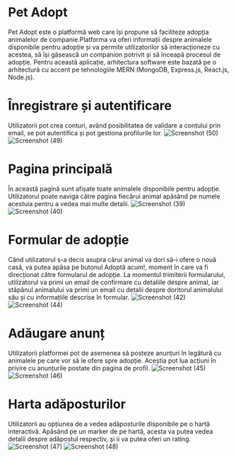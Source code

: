 # Pet Adopt
Pet Adopt este o platformă web care își propune să faciliteze adopția animalelor de companie.Platforma va oferi informații despre
animalele disponibile pentru adopție și va permite utilizatorilor să interacționeze cu
acestea, să își găsească un companion potrivit și să înceapă procesul de adopție.
Pentru această aplicație, arhitectura software este bazată pe o arhitectură cu accent pe
tehnologiile MERN (MongoDB, Express.js, React.js, Node.js).

# Înregistrare și autentificare
Utilizatorii pot crea conturi, având posibilitatea de validare
a contului prin email, se pot autentifica și pot gestiona profilurile lor.
![Screenshot (50)](https://github.com/danacampan/Pet-Adopt/assets/118621995/ac45661e-8145-4558-be45-f054e1b33c4a)
![Screenshot (49)](https://github.com/danacampan/Pet-Adopt/assets/118621995/063db1fc-af87-48c3-8992-abc8f173dcb7)

# Pagina principală
În această pagină sunt afișate toate animalele disponibile pentru adopție. Utilizatorul poate naviga către pagina fiecărui animal apăsând pe numele acestuia pentru a
vedea mai multe detalii.
![Screenshot (39)](https://github.com/danacampan/Pet-Adopt/assets/118621995/676de96d-10b1-47b9-8c28-1f47bb87bd71)
![Screenshot (40)](https://github.com/danacampan/Pet-Adopt/assets/118621995/b6ce35b4-0d86-45d4-accd-e5d54114665f)

# Formular de adopție
Când utilizatorul s-a decis asupra cărui animal va dori să-i ofere o nouă casă, va putea apăsa pe butonul Adoptă acum!, moment în
care va fi direcționat către formularul de adopție. La momentul trimiterii formularului, utilizatorul va primi un email de confirmare cu detaliile despre animal, 
iar stăpânul animalului va primi un email cu detalii despre doritorul animalului său și cu informațiile descrise în formular.
![Screenshot (42)](https://github.com/danacampan/Pet-Adopt/assets/118621995/fb19d9a8-3a9d-4a92-8752-40e4157bd8b5)
![Screenshot (44)](https://github.com/danacampan/Pet-Adopt/assets/118621995/322311a5-e202-4a6a-a712-2772de2ef961)

# Adăugare anunț
Utilizatorii platformei pot de asemenea să posteze anunțuri în legătură cu animalele pe care vor să le ofere spre adopție. Aceștia pot lua acțiuni în privire cu
anunțurile postate din pagina de profil.
![Screenshot (45)](https://github.com/danacampan/Pet-Adopt/assets/118621995/03ef9b1a-e914-4dea-8a07-9afb382bcc10)
![Screenshot (46)](https://github.com/danacampan/Pet-Adopt/assets/118621995/a835c76c-adba-4cf3-b919-8415a06eaee0)

# Harta adăposturilor 
Utilizatorii au opțiunea de a vedea adăposturile disponibile pe o hartă interactivă. Apăsând pe un marker de pe hartă, acesta va putea vedea detalii despre adăpostul respectiv,
și ii va putea oferi un rating.
![Screenshot (47)](https://github.com/danacampan/Pet-Adopt/assets/118621995/45d88916-0248-46f0-91da-9d47355e7d95)
![Screenshot (48)](https://github.com/danacampan/Pet-Adopt/assets/118621995/0e9d3de8-c447-4b3d-b273-92a8b3ff6f21)







